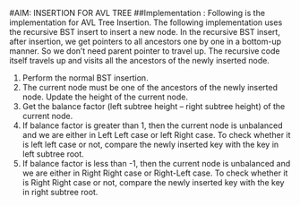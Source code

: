 #AIM: INSERTION FOR AVL TREE
##Implementation :
Following is the implementation for AVL Tree Insertion. The following implementation uses the recursive BST insert to insert a new node. In the recursive BST insert, after insertion, we get pointers to all ancestors one by one in a bottom-up manner. So we don’t need parent pointer to travel up. The recursive code itself travels up and visits all the ancestors of the newly inserted node. 
1) Perform the normal BST insertion. 
2) The current node must be one of the ancestors of the newly inserted node. Update the height of the current node. 
3) Get the balance factor (left subtree height – right subtree height) of the current node. 
4) If balance factor is greater than 1, then the current node is unbalanced and we are either in Left Left case or left Right case. To check whether it is left left case or not, compare the newly inserted key with the key in left subtree root. 
5) If balance factor is less than -1, then the current node is unbalanced and we are either in Right Right case or Right-Left case. To check whether it is Right Right case or not, compare the newly inserted key with the key in right subtree root. 
